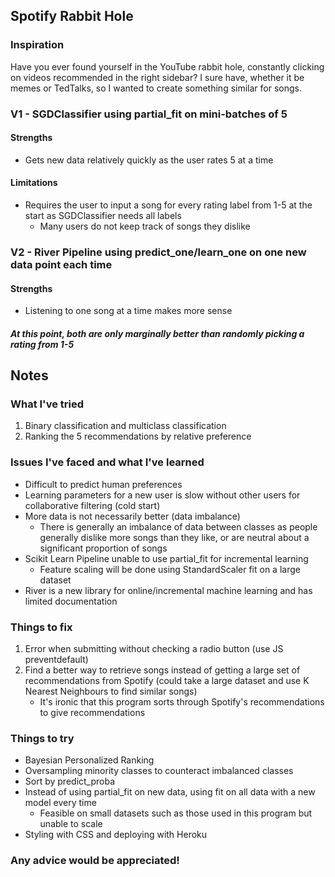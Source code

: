 ## Spotify Rabbit Hole

### Inspiration
Have you ever found yourself in the YouTube rabbit hole, constantly clicking on videos recommended in the right sidebar? I sure have, whether it be memes or TedTalks, so I wanted to create something similar for songs. 

### V1 - SGDClassifier using partial_fit on mini-batches of 5
#### Strengths
- Gets new data relatively quickly as the user rates 5 at a time

#### Limitations
- Requires the user to input a song for every rating label from 1-5 at the start as SGDClassifier needs all labels
  - Many users do not keep track of songs they dislike

### V2 - River Pipeline using predict_one/learn_one on one new data point each time
#### Strengths
- Listening to one song at a time makes more sense

##### *At this point, both are only marginally better than randomly picking a rating from 1-5*

## Notes
### What I've tried
1. Binary classification and multiclass classification
2. Ranking the 5 recommendations by relative preference

### Issues I've faced and what I've learned
- Difficult to predict human preferences
- Learning parameters for a new user is slow without other users for collaborative filtering (cold start)
- More data is not necessarily better (data imbalance)
  - There is generally an imbalance of data between classes as people generally dislike more songs than they like, or are neutral about a significant proportion of songs
- Scikit Learn Pipeline unable to use partial_fit for incremental learning
  - Feature scaling will be done using StandardScaler fit on a large dataset
- River is a new library for online/incremental machine learning and has limited documentation

### Things to fix
1. Error when submitting without checking a radio button (use JS preventdefault)
2. Find a better way to retrieve songs instead of getting a large set of recommendations from Spotify (could take a large dataset and use K Nearest Neighbours to find similar songs)
   - It's ironic that this program sorts through Spotify's recommendations to give recommendations

### Things to try
- Bayesian Personalized Ranking
- Oversampling minority classes to counteract imbalanced classes
- Sort by predict_proba
- Instead of using partial_fit on new data, using fit on all data with a new model every time
  - Feasible on small datasets such as those used in this program but unable to scale
- Styling with CSS and deploying with Heroku

### Any advice would be appreciated!
